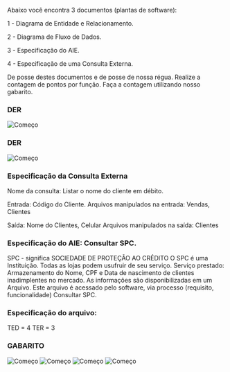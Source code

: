 Abaixo você encontra 3 documentos (plantas de software):

1 - Diagrama de Entidade e Relacionamento.

2 - Diagrama de Fluxo de Dados.

3 - Especificação do AIE.

4 - Especificação de uma Consulta Externa.

De posse destes documentos e de posse de nossa régua. Realize a contagem de pontos por função. Faça a contagem utilizando nosso gabarito.

### DER
![Começo](https://github.com/AlexDeSaran/Estimativas-Metricas-Software/blob/main/Atividades_Desenvolvidas/Atividade_09/DER.png)

### DER
![Começo](https://github.com/AlexDeSaran/Estimativas-Metricas-Software/blob/main/Atividades_Desenvolvidas/Atividade_09/DFD.png)

### Especificação da Consulta Externa

Nome da consulta: Listar o nome do cliente em débito.

Entrada: Código do Cliente.
Arquivos manipulados na entrada: Vendas, Clientes

Saída: Nome do Clientes, Celular
Arquivos manipulados na saída: Clientes

### Especificação do AIE: Consultar SPC.

SPC - significa SOCIEDADE DE PROTEÇÃO AO CRÉDITO
O SPC é uma Instituição.
Todas as lojas podem usufruir de seu serviço.
Serviço prestado: Armazenamento do Nome, CPF e Data de nascimento de clientes inadimplentes no mercado.
As informações são disponibilizadas em um Arquivo.
Este arquivo é acessado pelo software, via processo (requisito, funcionalidade) Consultar SPC.

### Especificação do arquivo:
TED = 4
TER = 3

### GABARITO

![Começo](https://github.com/AlexDeSaran/Estimativas-Metricas-Software/blob/main/Atividades_Desenvolvidas/Atividade_09/GAB1.png)
![Começo](https://github.com/AlexDeSaran/Estimativas-Metricas-Software/blob/main/Atividades_Desenvolvidas/Atividade_09/GAB2.png)
![Começo](https://github.com/AlexDeSaran/Estimativas-Metricas-Software/blob/main/Atividades_Desenvolvidas/Atividade_09/GAB3.png)
![Começo](https://github.com/AlexDeSaran/Estimativas-Metricas-Software/blob/main/Atividades_Desenvolvidas/Atividade_09/GAB4.png)
